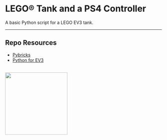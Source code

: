 # LEGO® Tank and a PS4 Controller

A basic Python script for a LEGO EV3 tank.

---

## Repo Resources

- [Pybricks](https://docs.pybricks.com/en/latest/ev3devices.html)
- [Python for EV3](https://education.lego.com/en-us/product-resources/mindstorms-ev3/teacher-resources/python-for-ev3)

<br>
<a href="https://codeadam.ca">
<img src="https://cdn.codeadam.ca/images@1.0.0/codeadam-logo-coloured-horizontal.png" width="200">
</a>
